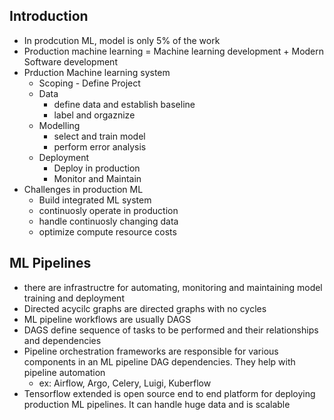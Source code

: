 ## Introduction

* In prodcution ML, model is only 5% of the work
* Production machine learning = Machine learning development + Modern Software development
* Prduction Machine learning system
  * Scoping - Define Project
  * Data
    * define data and establish baseline
    * label and orgaznize
  * Modelling
    * select and train model
    * perform error analysis
  * Deployment
    * Deploy in production
    * Monitor and Maintain
* Challenges in production ML
  * Build integrated ML system
  * continuosly operate in production
  * handle continuosly changing data
  * optimize compute resource costs

## ML Pipelines
* there are infrastructre for automating, monitoring and maintaining model training and deployment
* Directed acycilc graphs are directed graphs with no cycles
* ML pipeline workflows are usually DAGS
* DAGS define sequence of tasks to be performed and their relationships and dependencies
* Pipeline orchestration frameworks are responsible for various components in an ML pipeline DAG dependencies. They help with pipeline automation
  * ex: Airflow, Argo, Celery, Luigi, Kuberflow
* Tensorflow extended is open source end to end platform for deploying production ML pipelines. It can handle huge data and is scalable
